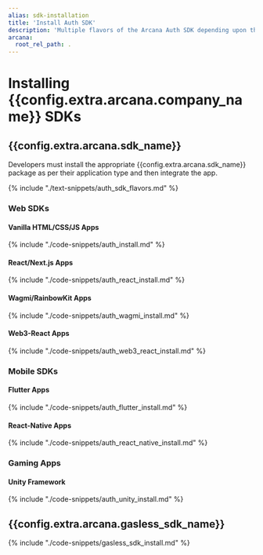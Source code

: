 ```yaml
---
alias: sdk-installation
title: 'Install Auth SDK'
description: 'Multiple flavors of the Arcana Auth SDK depending upon the app type. Use the correct SDK package for installation. Choose from the basic Auth package to the wrapper SDK for React Apps, Wagmi, RainbowKit apps and more.'
arcana:
  root_rel_path: .
---
```


# Installing {{config.extra.arcana.company_name}} SDKs

## {{config.extra.arcana.sdk_name}}

Developers must install the appropriate {{config.extra.arcana.sdk_name}} package as per their application type and then integrate the app.

{% include "./text-snippets/auth_sdk_flavors.md" %}

### Web SDKs

#### Vanilla HTML/CSS/JS Apps

{% include "./code-snippets/auth_install.md" %}

#### React/Next.js Apps

{% include "./code-snippets/auth_react_install.md" %}

#### Wagmi/RainbowKit Apps

{% include "./code-snippets/auth_wagmi_install.md" %}

#### Web3-React Apps

{% include "./code-snippets/auth_web3_react_install.md" %}

### Mobile SDKs

#### Flutter Apps

{% include "./code-snippets/auth_flutter_install.md" %}

#### React-Native Apps

{% include "./code-snippets/auth_react_native_install.md" %}

### Gaming Apps

#### Unity Framework

{% include "./code-snippets/auth_unity_install.md" %}

## {{config.extra.arcana.gasless_sdk_name}}

{% include "./code-snippets/gasless_sdk_install.md" %}

